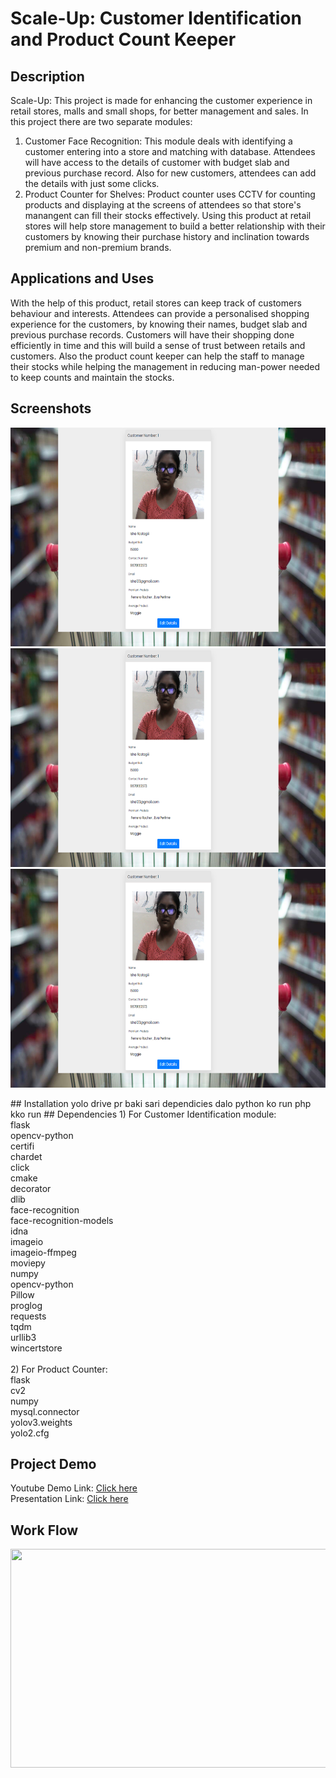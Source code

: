 # Scale-Up: Customer Identification and Product Count Keeper

## Description
Scale-Up:
This project is made for enhancing the customer experience in retail stores, malls and small shops, for better management and sales. 
In this project there are two separate modules:
1) Customer Face Recognition: This module deals with identifying a customer entering into a store and matching with database. Attendees will have access to the details of customer with budget slab and previous purchase record. Also for new customers, attendees can add the details with just some clicks.
2) Product Counter for Shelves: Product counter uses CCTV for counting products and displaying at the screens of attendees so that store's manangent can fill their stocks effectively.
Using this product at retail stores will help store management to build a better relationship with their customers by knowing their purchase history and inclination towards premium and non-premium brands.

## Applications and Uses
<p>With the help of this product, retail stores can keep track of customers behaviour and interests. Attendees can provide a personalised shopping experience for the customers, by knowing their names, budget slab and previous purchase records. Customers will have their shopping done efficiently in time and this will build a sense of trust between retails and customers. Also the product count keeper can help the staff to manage their stocks while helping the management in reducing man-power needed to keep counts and maintain the stocks. 
</p>

## Screenshots
<p align="center">
  <img src="https://github.com/utkrishta24/test-card/blob/main/image.png" height="350px" width="700px"/>
  <img src="https://github.com/utkrishta24/test-card/blob/main/image.png" height="350px" width="700px"/>
  <img src="https://github.com/utkrishta24/test-card/blob/main/image.png" height="350px" width="700px"/>
</p>
## Installation
yolo drive pr
baki sari dependicies dalo
python ko run php kko run
## Dependencies
1) For Customer Identification module:<br>flask<br>opencv-python<br>certifi<br>chardet<br>click<br>cmake<br>decorator<br>dlib<br>face-recognition<br>face-recognition-models<br>idna<br>imageio<br>imageio-ffmpeg<br>moviepy<br>numpy<br>opencv-python<br>Pillow<br>proglog<br>requests<br>tqdm<br>urllib3<br>wincertstore<br><br>
2) For Product Counter:<br>flask<br>cv2<br>numpy<br>mysql.connector<br>yolov3.weights<br>yolo2.cfg<br>

## Project Demo
Youtube Demo Link: [Click here](https://youtu.be/hT56aPa_r18)<br>
Presentation Link: [Click here](https://www.canva.com/design/DAFCF-d_q2c/oW9p7JQ-T7kGziVwUoYcBA/view?utm_content=DAFCF-d_q2c&utm_campaign=designshare&utm_medium=link2&utm_source=sharebutton)
## Work Flow

<p align="center">
  <img src="https://drive.google.com/file/d/1-yO-turoUrb0zOJtXNMnR__I2Rf0sJrT/view?usp=sharing" height="350px" width="700px"/>
 </p>
